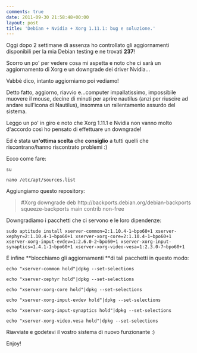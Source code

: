 ```yaml
---
comments: true
date: 2011-09-30 21:58:48+00:00
layout: post
title: 'Debian + Nvidia + Xorg 1.11.1: bug e soluzione.'
---
```


Oggi dopo 2 settimane di assenza ho controllato gli aggiornamenti disponibili per la mia Debian testing e ne trovati **237**!

Scorro un po' per vedere cosa mi aspetta e noto che ci sarà un aggiornamento di Xorg e un downgrade dei driver Nvidia...

Vabbè dico, intanto aggiorniamo poi vediamo!

Detto fatto, aggiorno, riavvio e...computer impallatissimo, impossibile muovere il mouse, decine di minuti per aprire nautilus (anzi per riuscire ad andare sull'icona di Nautilus), insomma un rallentamento assurdo del sistema.

Leggo un po' in giro e noto che Xorg 1.11.1 e Nvidia non vanno molto d'accordo così ho pensato di effettuare un downgrade!

Ed è stata **un'ottima scelta** che **consiglio** a tutti quelli che riscontrano/hanno riscontrato problemi :)

<!-- more -->Ecco come fare:


`su`




`nano /etc/apt/sources.list`


Aggiungiamo questo repository:


<blockquote>#Xorg downgrade
deb http://backports.debian.org/debian-backports squeeze-backports main contrib non-free</blockquote>


Downgradiamo i pacchetti che ci servono e le loro dipendenze:


`sudo aptitude install xserver-common=2:1.10.4-1~bpo60+1 xserver-xephyr=2:1.10.4-1~bpo60+1 xserver-xorg-core=2:1.10.4-1~bpo60+1 xserver-xorg-input-evdev=1:2.6.0-2~bpo60+1 xserver-xorg-input-synaptics=1.4.1-1~bpo60+1 xserver-xorg-video-vesa=1:2.3.0-7~bpo60+1`


E infine **blocchiamo gli aggiornamenti **di tali pacchetti in questo modo:


`echo "xserver-common hold"|dpkg --set-selections`




`echo "xserver-xephyr hold"|dpkg --set-selections`




`echo "xserver-xorg-core hold"|dpkg --set-selections`




`echo "xserver-xorg-input-evdev hold"|dpkg --set-selections`




`echo "xserver-xorg-input-synaptics hold"|dpkg --set-selections`




`echo "xserver-xorg-video.vesa hold"|dpkg --set-selections`


Riavviate e godetevi il vostro sistema di nuovo funzionante :)

Enjoy!
